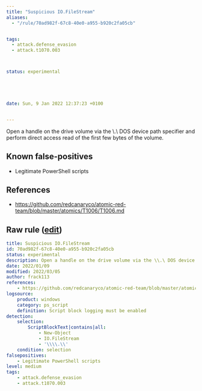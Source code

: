 ```yaml
---
title: "Suspicious IO.FileStream"
aliases:
  - "/rule/70ad982f-67c8-40e0-a955-b920c2fa05cb"


tags:
  - attack.defense_evasion
  - attack.t1070.003



status: experimental





date: Sun, 9 Jan 2022 12:37:23 +0100


---
```


Open a handle on the drive volume via the \\.\ DOS device path specifier and perform direct access read of the first few bytes of the volume.

<!--more-->


## Known false-positives

* Legitimate PowerShell scripts



## References

* https://github.com/redcanaryco/atomic-red-team/blob/master/atomics/T1006/T1006.md


## Raw rule ([edit](https://github.com/SigmaHQ/sigma/edit/master/rules/windows/powershell/powershell_script/posh_ps_suspicious_iofilestream.yml))
```yaml
title: Suspicious IO.FileStream
id: 70ad982f-67c8-40e0-a955-b920c2fa05cb
status: experimental
description: Open a handle on the drive volume via the \\.\ DOS device path specifier and perform direct access read of the first few bytes of the volume.
date: 2022/01/09
modified: 2022/03/05
author: frack113
references:
    - https://github.com/redcanaryco/atomic-red-team/blob/master/atomics/T1006/T1006.md
logsource:
    product: windows
    category: ps_script
    definition: Script block logging must be enabled
detection:
    selection:
        ScriptBlockText|contains|all:
            - New-Object 
            - IO.FileStream
            - '\\\\.\\'
    condition: selection
falsepositives:
    - Legitimate PowerShell scripts
level: medium
tags:
    - attack.defense_evasion
    - attack.t1070.003

```
